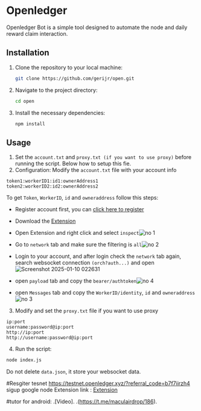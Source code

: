 # Openledger
Openledger Bot is a simple tool designed to automate the node and daily reward claim interaction.


## Installation

1. Clone the repository to your local machine:
   ```bash
   git clone https://github.com/gerijr/open.git
   ```
2. Navigate to the project directory:
   ```bash
   cd open
   ```
4. Install the necessary dependencies:
   ```bash
   npm install
   ```

## Usage

1. Set the `account.txt` and `proxy.txt (if you want to use proxy)` before running the script. Below how to setup this fie.
2. Configuration:
   Modify the `account.txt` file with your account info
```
token1:workerID1:id1:ownerAddress1
token2:workerID2:id2:ownerAddress2
```
To get `Token`, `WorkerID`, `id` and `owneraddress` follow this steps:
- Register account first, you can [click here to register](https://testnet.openledger.xyz/?referral_code=ffqrnwqlzq)
- Download the [Extension](https://chromewebstore.google.com/detail/teneo-community-node/emcclcoaglgcpoognfiggmhnhgabppkm)
- Open Extension and right click and select `inspect`![no 1](https://github.com/user-attachments/assets/8abd970b-c1bc-44e1-b305-a9d76e7af063)

- Go to `network` tab and make sure the filtering is `all`![no 2](https://github.com/user-attachments/assets/4fa5e1ce-b49c-46c4-b70e-26307d465d62)

- Login to your account, and after login check the `network` tab again, search websocket connection `(orch?auth...)` and open![Screenshot 2025-01-10 022631](https://github.com/user-attachments/assets/a09ab2e5-7873-44c4-a3ce-26feb0ee1dd0)

- open `payload` tab and copy the `bearer/authtoken`![no 4](https://github.com/user-attachments/assets/1a14f452-ae2a-46e6-8d14-1a4d24ebd357)

- open `Messages` tab and copy the `WorkerID/identity`, `id` and `owneraddress` ![no 3](https://github.com/user-attachments/assets/ec6069e8-6a22-45cd-bdc5-ac9352b155f5)



3. Modify and set the `proxy.txt` file if you want to use proxy
```
ip:port
username:password@ip:port
http://ip:port
http://username:password@ip:port
```
4. Run the script:
```bash
node index.js
```
Do not delete `data.json`, it store your websocket data. 

#Resgiter tesnet 
https://testnet.openledger.xyz/?referral_code=b7f7iirzh4
sigup google
node
Extension link : [Extension](https://chromewebstore.google.com/detail/teneo-community-node/emcclcoaglgcpoognfiggmhnhgabppkm)

#tutor for android: .[Video].
.(https://t.me/maculairdrop/186).
